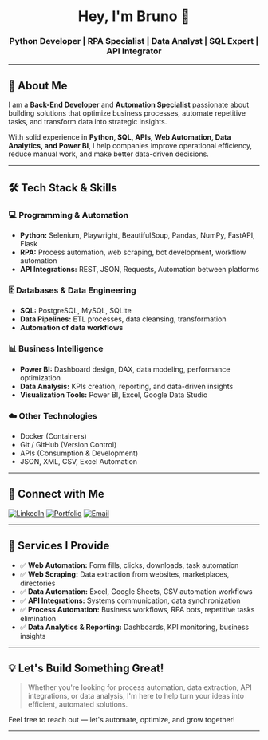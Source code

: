 <h1 align="center">Hey, I'm Bruno 👋</h1>

<h3 align="center">
Python Developer | RPA Specialist | Data Analyst | SQL Expert | API Integrator
</h3>

---

## 🚀 About Me

I am a **Back-End Developer** and **Automation Specialist** passionate about building solutions that optimize business processes, automate repetitive tasks, and transform data into strategic insights.

With solid experience in **Python, SQL, APIs, Web Automation, Data Analytics, and Power BI**, I help companies improve operational efficiency, reduce manual work, and make better data-driven decisions.

---

## 🛠️ Tech Stack & Skills

### 💻 Programming & Automation
- **Python:** Selenium, Playwright, BeautifulSoup, Pandas, NumPy, FastAPI, Flask
- **RPA:** Process automation, web scraping, bot development, workflow automation
- **API Integrations:** REST, JSON, Requests, Automation between platforms

### 🗄️ Databases & Data Engineering
- **SQL:** PostgreSQL, MySQL, SQLite
- **Data Pipelines:** ETL processes, data cleansing, transformation
- **Automation of data workflows**

### 📊 Business Intelligence
- **Power BI:** Dashboard design, DAX, data modeling, performance optimization
- **Data Analysis:** KPIs creation, reporting, and data-driven insights
- **Visualization Tools:** Power BI, Excel, Google Data Studio

### ☁️ Other Technologies
- Docker (Containers)
- Git / GitHub (Version Control)
- APIs (Consumption & Development)
- JSON, XML, CSV, Excel Automation

---

## 🔗 Connect with Me

[![LinkedIn](https://img.shields.io/badge/LinkedIn-Connect-blue?style=for-the-badge&logo=linkedin)](https://www.linkedin.com/in/seu-link)
[![Portfolio](https://img.shields.io/badge/Portfolio-Visit-informational?style=for-the-badge&logo=google-chrome)](https://seuportifolio.com)
[![Email](https://img.shields.io/badge/Email-Contact-red?style=for-the-badge&logo=gmail)](mailto:seuemail@gmail.com)

---

## 🚀 Services I Provide

- ✅ **Web Automation:** Form fills, clicks, downloads, task automation
- ✅ **Web Scraping:** Data extraction from websites, marketplaces, directories
- ✅ **Data Automation:** Excel, Google Sheets, CSV automation workflows
- ✅ **API Integrations:** Systems communication, data synchronization
- ✅ **Process Automation:** Business workflows, RPA bots, repetitive tasks elimination
- ✅ **Data Analytics & Reporting:** Dashboards, KPI monitoring, business insights
  
---

## 💡 Let's Build Something Great!

> Whether you're looking for process automation, data extraction, API integrations, or data analysis, I'm here to help turn your ideas into efficient, automated solutions.

Feel free to reach out — let's automate, optimize, and grow together!

---
